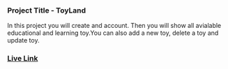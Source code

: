 ### Project Title - ToyLand

<p>In this project you will create and account. Then you will show all avialable educational and learning toy.You can also add a new toy, delete a toy and update toy.</p>

### [Live Link](https://toyland-696c7.web.app/)
